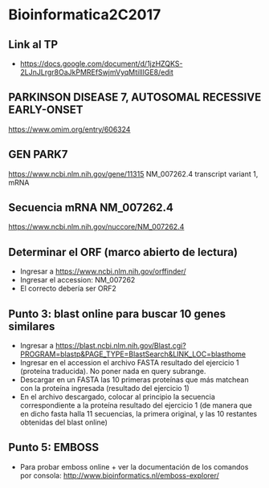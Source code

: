 # Bioinformatica2C2017
## Link al TP
* https://docs.google.com/document/d/1jzHZQKS-2LJnJLrgr8OaJkPMREfSwjmVyqMtillIGE8/edit

## PARKINSON DISEASE 7, AUTOSOMAL RECESSIVE EARLY-ONSET
https://www.omim.org/entry/606324

## GEN PARK7
https://www.ncbi.nlm.nih.gov/gene/11315
NM_007262.4 transcript variant 1, mRNA

## Secuencia mRNA NM_007262.4
https://www.ncbi.nlm.nih.gov/nuccore/NM_007262.4

## Determinar el ORF (marco abierto de lectura)
* Ingresar a https://www.ncbi.nlm.nih.gov/orffinder/
* Ingresar el accession: NM_007262 
* El correcto debería ser ORF2

## Punto 3: blast online para buscar 10 genes similares
* Ingresar a https://blast.ncbi.nlm.nih.gov/Blast.cgi?PROGRAM=blastp&PAGE_TYPE=BlastSearch&LINK_LOC=blasthome
* Ingresar en el accession el archivo FASTA resultado del ejercicio 1 (proteína traducida). No poner nada en query subrange.
* Descargar en un FASTA las 10 primeras proteínas que más matchean con la proteína ingresada (resultado del ejercicio 1)
* En el archivo descargado, colocar al principio la secuencia correspondiente a la proteína resultado del ejercicio 1 (de manera que en dicho fasta halla 11 secuencias, la primera original, y las 10 restantes obtenidas del blast online)

## Punto 5: EMBOSS
* Para probar emboss online + ver la documentación de los comandos por consola: http://www.bioinformatics.nl/emboss-explorer/
